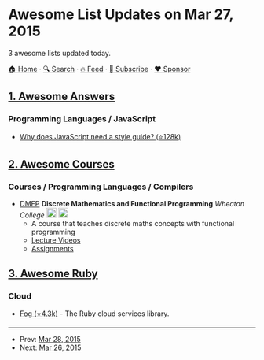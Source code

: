 # Awesome List Updates on Mar 27, 2015

3 awesome lists updated today.

[🏠 Home](/README.md) · [🔍 Search](https://www.trackawesomelist.com/search/) · [🔥 Feed](https://www.trackawesomelist.com/rss.xml) · [📮 Subscribe](https://trackawesomelist.us17.list-manage.com/subscribe?u=d2f0117aa829c83a63ec63c2f&id=36a103854c) · [❤️  Sponsor](https://github.com/sponsors/theowenyoung)



## [1. Awesome Answers](/content/cyberglot/awesome-answers/README.md)

### Programming Languages / JavaScript

*   [Why does JavaScript need a style guide? (⭐128k)](https://github.com/airbnb/javascript/issues/102)

## [2. Awesome Courses](/content/prakhar1989/awesome-courses/README.md)

### Courses / Programming Languages / Compilers

*   [DMFP](http://cs.wheaton.edu/\~tvandrun/dmfp/) **Discrete Mathematics and Functional Programming** *Wheaton College* <img src="https://assets-cdn.github.com/images/icons/emoji/unicode/1f4f9.png" width="20" height="20" alt="Lecture Videos" title="Lecture Videos" /> <img src="https://assets-cdn.github.com/images/icons/emoji/unicode/1f4bb.png" width="20" height="20" alt="Assignments" title="Assignments" />
    *   A course that teaches discrete maths concepts with functional programming
    *   [Lecture Videos](http://cs.wheaton.edu/\~tvandrun/dmfp/)
    *   [Assignments](http://cs.wheaton.edu/\~tvandrun/dmfp/source.html)

## [3. Awesome Ruby](/content/markets/awesome-ruby/README.md)

### Cloud

*   [Fog (⭐4.3k)](https://github.com/fog/fog) - The Ruby cloud services library.

---

- Prev: [Mar 28, 2015](/content/2015/03/28/README.md)
- Next: [Mar 26, 2015](/content/2015/03/26/README.md)